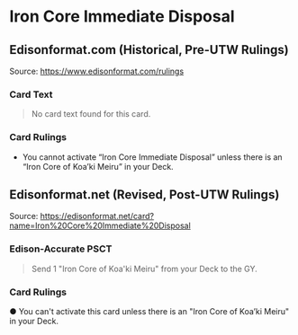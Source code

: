 # Iron Core Immediate Disposal

## Edisonformat.com (Historical, Pre-UTW Rulings)

Source: https://www.edisonformat.com/rulings

### Card Text

> No card text found for this card.

### Card Rulings

*   You cannot activate “Iron Core Immediate Disposal” unless there is an “Iron Core of Koa’ki Meiru” in your Deck.

## Edisonformat.net (Revised, Post-UTW Rulings)

Source: https://edisonformat.net/card?name=Iron%20Core%20Immediate%20Disposal

### Edison-Accurate PSCT

> Send 1 "Iron Core of Koa'ki Meiru" from your Deck to the GY.

### Card Rulings

● You can't activate this card unless there is an "Iron Core of Koa’ki Meiru" in your Deck.
            